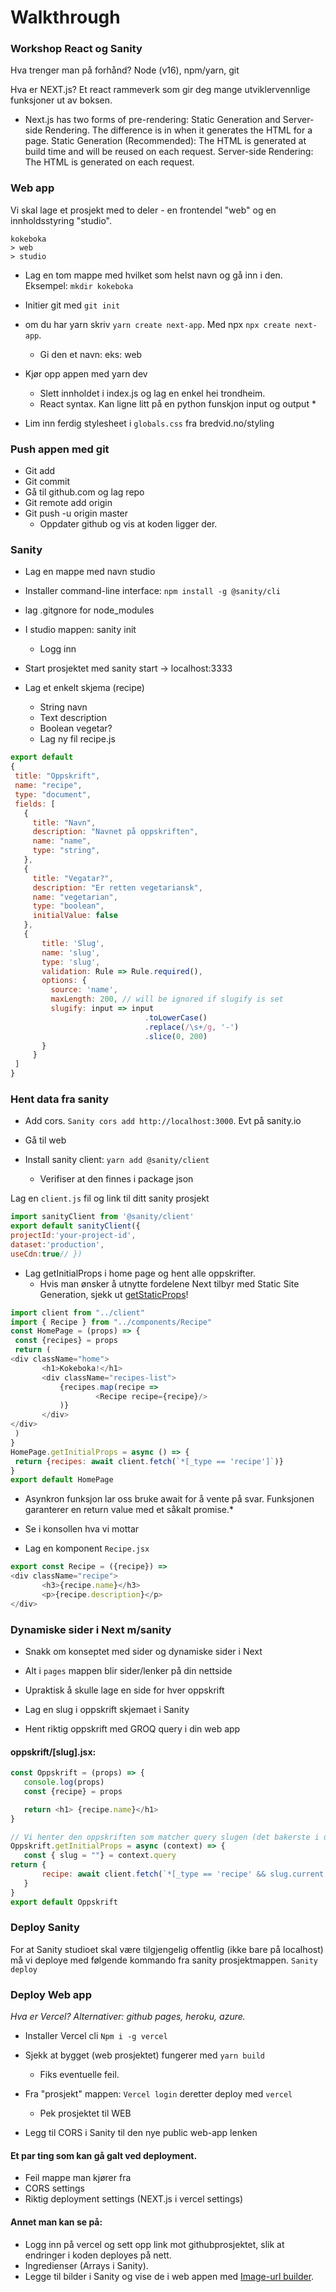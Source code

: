 # Walkthrough 
### Workshop React og Sanity 

 

Hva trenger man på forhånd? Node (v16), npm/yarn, git




Hva er NEXT.js?
Et react rammeverk som gir deg mange utviklervennlige funksjoner ut av boksen.
 
* Next.js has two forms of pre-rendering: Static Generation and Server-side Rendering. The difference is in when it generates the HTML for a page.
Static Generation (Recommended): The HTML is generated at build time and will be reused on each request.
Server-side Rendering: The HTML is generated on each request. 
 	
### Web app
Vi skal lage et prosjekt med to deler - en frontendel "web" og en innholdsstyring "studio".
```
kokeboka  
> web  
> studio
```

* Lag en tom mappe med hvilket som helst navn og gå inn i den.  
 Eksempel: `mkdir kokeboka`
* Initier git med `git init`
 
* om du har yarn skriv `yarn create next-app`. Med npx `npx create next-app`.
  * Gi den et navn: eks: web

* Kjør opp appen med yarn dev
  * Slett innholdet i index.js og lag en enkel hei trondheim.
  * React syntax. Kan ligne litt på en python funskjon input og output *
  
* Lim inn ferdig stylesheet i `globals.css` fra bredvid.no/styling


### Push appen med git
* Git add
* Git commit
* Gå til github.com og lag repo
* Git remote add origin <link>
* Git push -u origin master
  * Oppdater github og vis at koden ligger der.

### Sanity 
* Lag en mappe med navn studio
* Installer command-line interface: `npm install -g @sanity/cli`
* lag .gitgnore for node_modules

* I studio mappen: sanity init
  * Logg inn
 

* Start prosjektet med sanity start -> localhost:3333

* Lag et enkelt skjema (recipe)
  * String navn
  * Text description
  * Boolean vegetar?
  * Lag ny fil recipe.js
 ```javascript
export default 
{
  title: "Oppskrift",
  name: "recipe",
  type: "document",
  fields: [
    {
      title: "Navn",
      description: "Navnet på oppskriften",
      name: "name",
      type: "string",
    },
    {
      title: "Vegatar?",
      description: "Er retten vegetariansk",
      name: "vegetarian",
      type: "boolean", 
      initialValue: false   
    },
    {
        title: 'Slug',
        name: 'slug',
        type: 'slug',
        validation: Rule => Rule.required(),
        options: {
          source: 'name',
          maxLength: 200, // will be ignored if slugify is set
          slugify: input => input
                               .toLowerCase()
                               .replace(/\s+/g, '-')
                               .slice(0, 200)
        }
      }
  ]
}
```
  
### Hent data fra sanity
* Add cors. `Sanity cors add http://localhost:3000`. Evt på sanity.io

* Gå til web
* Install sanity client: `yarn add @sanity/client`
  * Verifiser at den finnes i package json

Lag en `client.js` fil og link til ditt sanity prosjekt
 ```javascript
import sanityClient from '@sanity/client'
export default sanityClient({
projectId:'your-project-id',
dataset:'production',
useCdn:true// })
```
 
* Lag getInitialProps i home page og hent alle oppskrifter.
  * Hvis man ønsker å utnytte fordelene Next tilbyr med Static Site Generation, sjekk ut [getStaticProps](https://nextjs.org/docs/basic-features/data-fetching)!

 ```javascript
import client from "../client"
import { Recipe } from "../components/Recipe"
const HomePage = (props) => {
  const {recipes} = props
  return (
<div className="home">
		<h1>Kokeboka!</h1>
  		<div className="recipes-list">
    		{recipes.map(recipe =>
        			<Recipe recipe={recipe}/>
      		)}
  		</div>
</div>
  )
}
HomePage.getInitialProps = async () => {
  return {recipes: await client.fetch(`*[_type == 'recipe']`)}
}
export default HomePage
```

* Asynkron funksjon lar oss bruke await for å vente på svar. Funksjonen garanterer en return value med et såkalt promise.*

- Se i konsollen hva vi mottar

 
* Lag en komponent `Recipe.jsx`

 ```javascript
export const Recipe = ({recipe}) =>
<div className="recipe">
    	<h3>{recipe.name}</h3>
    	<p>{recipe.description}</p>
</div>
```
 

### Dynamiske sider i Next m/sanity
* Snakk om konseptet med sider og dynamiske sider i Next
 * Alt i `pages` mappen blir sider/lenker på din nettside
 * Upraktisk å skulle lage en side for hver oppskrift
 
* Lag en slug i oppskrift skjemaet i Sanity
* Hent riktig oppskrift med GROQ query i din web app
 
#### oppskrift/[slug].jsx:
 ```javascript 
const Oppskrift = (props) => {
	console.log(props)
	const {recipe} = props

	return <h1> {recipe.name}</h1>
}

// Vi henter den oppskriften som matcher query slugen (det bakerste i url'en)
Oppskrift.getInitialProps = async (context) => {
	const { slug = ""} = context.query
return {
    	recipe: await client.fetch(`*[_type == 'recipe' && slug.current == $slug][0]`,{slug})
	}
}
export default Oppskrift
```

### Deploy Sanity
For at Sanity studioet skal være tilgjengelig offentlig (ikke bare på localhost) må vi deploye med følgende kommando fra sanity prosjektmappen.
`Sanity deploy`

  
### Deploy Web app

*Hva er Vercel? Alternativer: github pages, heroku, azure.*

* Installer Vercel cli `Npm i -g vercel`
* Sjekk at bygget (web prosjektet) fungerer med `yarn build`
	* Fiks eventuelle feil. 
* Fra "prosjekt" mappen: `Vercel login` deretter deploy med `vercel`
	* Pek prosjektet til WEB 

* Legg til CORS i Sanity til den nye public web-app lenken 
 
#### Et par ting som kan gå galt ved deployment.
- Feil mappe man kjører fra
- CORS settings
- Riktig deployment settings (NEXT.js i vercel settings)

#### Annet man kan se på:
- Logg inn på vercel og sett opp link mot githubprosjektet, slik at endringer i koden deployes på nett.
- Ingredienser (Arrays i Sanity).
- Legge til bilder i Sanity og vise de i web appen med [Image-url builder](https://www.sanity.io/docs/image-url).

